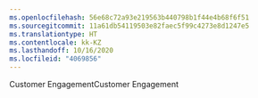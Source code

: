 ```yaml
---
ms.openlocfilehash: 56e68c72a93e219563b440798b1f44e4b68f6f51
ms.sourcegitcommit: 11a61db54119503e82faec5f99c4273e8d1247e5
ms.translationtype: HT
ms.contentlocale: kk-KZ
ms.lasthandoff: 10/16/2020
ms.locfileid: "4069856"
---
```

<span data-ttu-id="8c16c-101">Customer Engagement</span><span class="sxs-lookup"><span data-stu-id="8c16c-101">Customer Engagement</span></span>
